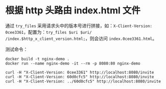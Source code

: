 # 根据 http 头路由 index.html 文件

通过 `try_files` 采用请求头中的版本号进行拼接，如：`X-Client-Version: 0cee3361`，配置为：`try_files $uri $uri/ /index.$http_x_client_version.html;`，则会访问 `index.0cee3361.html`。

测试命令：

```shell
docker build -t nginx-demo .
docker run --name nginx-demo -it --rm -p 8080:80 nginx-demo

curl -H "X-Client-Version: 0cee3361" http://localhost:8080/invite
curl -H "X-Client-Version: 60d0cfc5" http://localhost:8080/invite
curl -H "X-Client-Version: ../60d0cfc5" http://localhost:8080/invite
```
